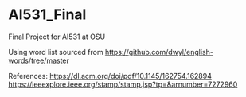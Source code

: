 # AI531_Final
Final Project for AI531 at OSU


Using word list sourced from https://github.com/dwyl/english-words/tree/master


References:
https://dl.acm.org/doi/pdf/10.1145/162754.162894
https://ieeexplore.ieee.org/stamp/stamp.jsp?tp=&arnumber=7272960
